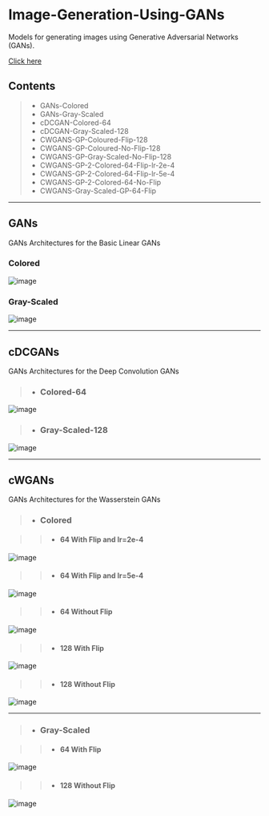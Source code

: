# Image-Generation-Using-GANs

Models for generating images using Generative Adversarial Networks (GANs).

[Click here](https://drive.google.com/drive/folders/1SnskTT3HkuhARdO4dAchqdpNR-WzOQbx?usp=sharing)

## Contents
> - GANs-Colored
> - GANs-Gray-Scaled
> - cDCGAN-Colored-64
> - cDCGAN-Gray-Scaled-128
> - CWGANS-GP-Coloured-Flip-128
> - CWGANS-GP-Coloured-No-Flip-128
> - CWGANS-GP-Gray-Scaled-No-Flip-128
> - CWGANS-GP-2-Colored-64-Flip-lr-2e-4
> - CWGANS-GP-2-Colored-64-Flip-lr-5e-4
> - CWGANS-GP-2-Colored-64-No-Flip
> - CWGANS-Gray-Scaled-GP-64-Flip


-------

## GANs

GANs Architectures for the Basic Linear GANs

### Colored

![image](https://github.com/KirollosEMH/Image-Generation-Using-GANs/assets/126684081/9468dfcb-a981-4226-951d-eae57c49d442)

### Gray-Scaled

![image](https://github.com/KirollosEMH/Image-Generation-Using-GANs/assets/126684081/82629543-8722-4173-9cb7-1b9e03fae175)

-------

## cDCGANs

GANs Architectures for the Deep Convolution GANs

> - ### Colored-64

![image](https://github.com/KirollosEMH/Image-Generation-Using-GANs/assets/126684081/f692ed45-9005-4619-a920-46801982b849)

> - ### Gray-Scaled-128

![image](https://github.com/KirollosEMH/Image-Generation-Using-GANs/assets/126684081/dc8f0438-db89-4a2b-b7cb-abf1ca259838)

-------

## cWGANs

GANs Architectures for the Wasserstein GANs



> - ### Colored

> > - #### 64 With Flip and lr=2e-4

![image](https://github.com/KirollosEMH/Image-Generation-Using-GANs/assets/126684081/42cc48a3-41fc-4bd7-a5b8-80320a2b0ff8)


> > - #### 64 With Flip and lr=5e-4

![image](https://github.com/KirollosEMH/Image-Generation-Using-GANs/assets/126684081/bd5c64a4-8059-402c-9c27-5a99f2d065b5)


> > - #### 64 Without Flip

![image](https://github.com/KirollosEMH/Image-Generation-Using-GANs/assets/126684081/2daefc52-2e08-4f04-a6b4-dc3d2cf6b58a)

> > - #### 128 With Flip

![image](https://github.com/KirollosEMH/Image-Generation-Using-GANs/assets/126684081/7cbe2394-bad8-43e9-93c5-b5ccae9dcf71)

> > - #### 128 Without Flip

![image](https://github.com/KirollosEMH/Image-Generation-Using-GANs/assets/126684081/e48949b0-ca04-4cf2-8257-e0649a848c51)

------

> - ### Gray-Scaled

> > - #### 64 With Flip

![image](https://github.com/KirollosEMH/Image-Generation-Using-GANs/assets/126684081/a0d15491-e9d7-4965-b847-7229b277fe45)

> > - #### 128 Without Flip

![image](https://github.com/KirollosEMH/Image-Generation-Using-GANs/assets/126684081/601949b3-5fc2-4429-bd7b-4efd167788df)

